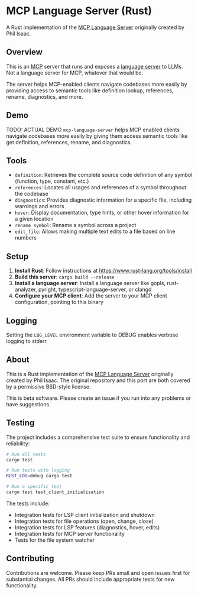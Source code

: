 # MCP Language Server (Rust)

A Rust implementation of the [MCP Language Server](https://github.com/isaacphi/mcp-language-server) originally created by Phil Isaac.

## Overview

This is an [MCP](https://modelcontextprotocol.io/introduction) server that runs and exposes a [language server](https://microsoft.github.io/language-server-protocol/) to LLMs. Not a language server for MCP, whatever that would be.

The server helps MCP-enabled clients navigate codebases more easily by providing access to semantic tools like definition lookup, references, rename, diagnostics, and more.

## Demo

TODO: ACTUAL DEMO
`mcp-language-server` helps MCP enabled clients navigate codebases more easily by giving them access semantic tools like get definition, references, rename, and diagnostics.

## Tools

- `definition`: Retrieves the complete source code definition of any symbol (function, type, constant, etc.)
- `references`: Locates all usages and references of a symbol throughout the codebase
- `diagnostics`: Provides diagnostic information for a specific file, including warnings and errors
- `hover`: Display documentation, type hints, or other hover information for a given location
- `rename_symbol`: Rename a symbol across a project
- `edit_file`: Allows making multiple text edits to a file based on line numbers

## Setup

1. **Install Rust**: Follow instructions at https://www.rust-lang.org/tools/install
2. **Build this server**: `cargo build --release`
3. **Install a language server**: Install a language server like gopls, rust-analyzer, pyright, typescript-language-server, or clangd
4. **Configure your MCP client**: Add the server to your MCP client configuration, pointing to this binary


## Logging

Setting the `LOG_LEVEL` environment variable to DEBUG enables verbose logging to stderr.

## About

This is a Rust implementation of the [MCP Language Server](https://github.com/isaacphi/mcp-language-server) originally created by Phil Isaac. The original repository and this port are both covered by a permissive BSD-style license.

This is beta software. Please create an issue if you run into any problems or have suggestions.

## Testing

The project includes a comprehensive test suite to ensure functionality and reliability:

```bash
# Run all tests
cargo test

# Run tests with logging
RUST_LOG=debug cargo test

# Run a specific test
cargo test test_client_initialization
```

The tests include:
- Integration tests for LSP client initialization and shutdown
- Integration tests for file operations (open, change, close)
- Integration tests for LSP features (diagnostics, hover, edits)
- Integration tests for MCP server functionality
- Tests for the file system watcher

## Contributing

Contributions are welcome. Please keep PRs small and open issues first for substantial changes. All PRs should include appropriate tests for new functionality.

